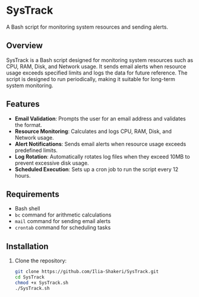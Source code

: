 # SysTrack
A Bash script for monitoring system resources and sending alerts.

## Overview
SysTrack is a Bash script designed for monitoring system resources such as CPU, RAM, Disk, and Network usage. It sends email alerts when resource usage exceeds specified limits and logs the data for future reference. The script is designed to run periodically, making it suitable for long-term system monitoring.

## Features
- **Email Validation**: Prompts the user for an email address and validates the format.
- **Resource Monitoring**: Calculates and logs CPU, RAM, Disk, and Network usage.
- **Alert Notifications**: Sends email alerts when resource usage exceeds predefined limits.
- **Log Rotation**: Automatically rotates log files when they exceed 10MB to prevent excessive disk usage.
- **Scheduled Execution**: Sets up a cron job to run the script every 12 hours.

## Requirements
- Bash shell
- `bc` command for arithmetic calculations
- `mail` command for sending email alerts
- `crontab` command for scheduling tasks

## Installation
1. Clone the repository:
   ```bash
   git clone https://github.com/Ilia-Shakeri/SysTrack.git
   cd SysTrack
   chmod +x SysTrack.sh
   ./SysTrack.sh
